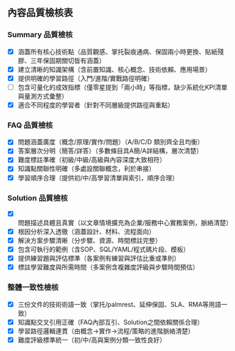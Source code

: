 ## 內容品質檢核表

### Summary 品質檢核
- [x] 涵蓋所有核心技術點（品質觀感、掌托裂痕通病、保固兩小時更換、貼紙殘膠、三年保固期關切皆有涵蓋）
- [x] 建立清晰的知識架構（含前置知識、核心概念、技術依賴、應用場景）
- [x] 提供明確的學習路徑（入門/進階/實戰路徑明確）
- [ ] 包含可量化的成效指標（僅零星提到「兩小時」等指標，缺少系統化KPI清單與量測方式彙整）
- [x] 適合不同程度的學習者（針對不同層級提供路徑與重點）

### FAQ 品質檢核
- [x] 問題涵蓋廣度（概念/原理/實作/問題）（A/B/C/D 類別齊全且均衡）
- [x] 答案層次分明（簡答/詳答）（多數條目具A簡/A詳結構，層次清楚）
- [x] 難度標註準確（初級/中級/高級與內容深度大致相符）
- [x] 知識點關聯性明確（多處設關聯概念，利於串接）
- [x] 學習順序合理（提供初/中/高學習清單與索引，順序合理）

### Solution 品質檢核
- [x] 問題描述具體且真實（以文章情境擴充為企業/服務中心實務案例，脈絡清楚）
- [x] 根因分析深入透徹（涵蓋設計、材料、流程面向）
- [x] 解決方案步驟清晰（分步驟、資源、時間標註完整）
- [x] 包含可執行的範例（含SOP、SQL/YAML/程式碼片段、模板）
- [x] 提供練習題與評估標準（各案例有練習與評估比重或準則）
- [x] 標註學習難度與所需時間（多案例含複雜度評級與步驟時間預估）

### 整體一致性檢核
- [x] 三份文件的技術術語一致（掌托/palmrest、延伸保固、SLA、RMA等用語一致）
- [x] 知識點交叉引用正確（FAQ內部互引、Solution之間依賴關係合理）
- [x] 學習路徑邏輯連貫（由概念→實作→流程/策略的進階脈絡清楚）
- [x] 難度評級標準統一（初/中/高與案例分類一致性良好）